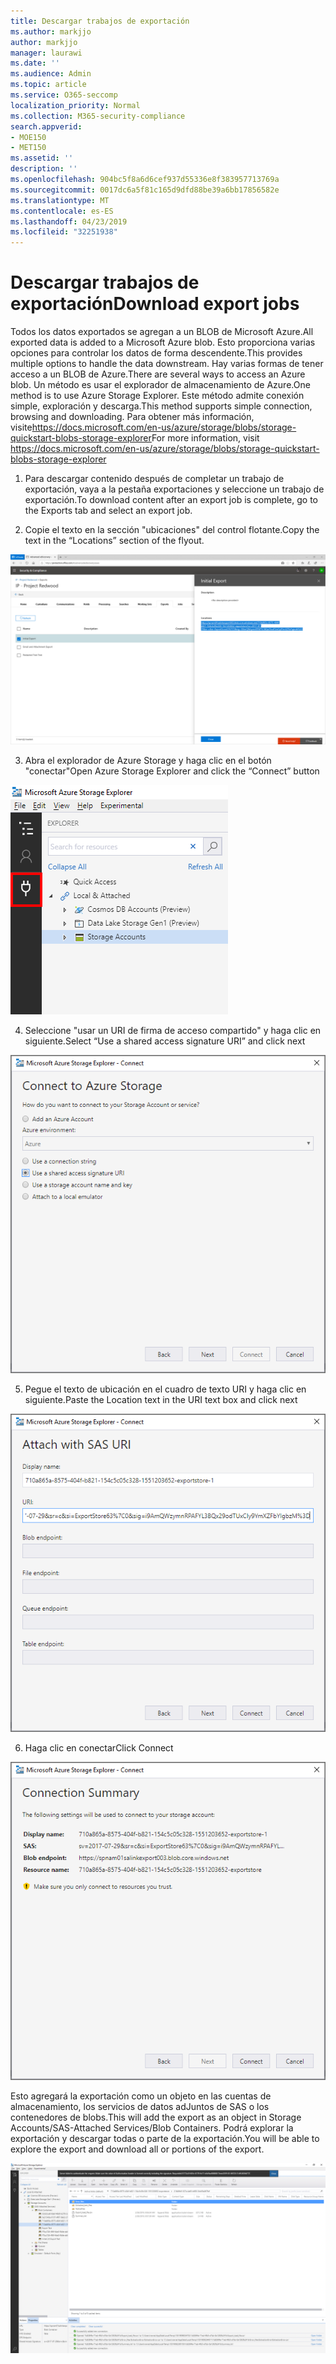 ```yaml
---
title: Descargar trabajos de exportación
ms.author: markjjo
author: markjjo
manager: laurawi
ms.date: ''
ms.audience: Admin
ms.topic: article
ms.service: O365-seccomp
localization_priority: Normal
ms.collection: M365-security-compliance
search.appverid:
- MOE150
- MET150
ms.assetid: ''
description: ''
ms.openlocfilehash: 904bc5f8a6d6cef937d55336e8f383957713769a
ms.sourcegitcommit: 0017dc6a5f81c165d9dfd88be39a6bb17856582e
ms.translationtype: MT
ms.contentlocale: es-ES
ms.lasthandoff: 04/23/2019
ms.locfileid: "32251938"
---
```

# <a name="download-export-jobs"></a><span data-ttu-id="87158-102">Descargar trabajos de exportación</span><span class="sxs-lookup"><span data-stu-id="87158-102">Download export jobs</span></span>

<span data-ttu-id="87158-103">Todos los datos exportados se agregan a un BLOB de Microsoft Azure.</span><span class="sxs-lookup"><span data-stu-id="87158-103">All exported data is added to a Microsoft Azure blob.</span></span> <span data-ttu-id="87158-104">Esto proporciona varias opciones para controlar los datos de forma descendente.</span><span class="sxs-lookup"><span data-stu-id="87158-104">This provides multiple options to handle the data downstream.</span></span> <span data-ttu-id="87158-105">Hay varias formas de tener acceso a un BLOB de Azure.</span><span class="sxs-lookup"><span data-stu-id="87158-105">There are several ways to access an Azure blob.</span></span> <span data-ttu-id="87158-106">Un método es usar el explorador de almacenamiento de Azure.</span><span class="sxs-lookup"><span data-stu-id="87158-106">One method is to use Azure Storage Explorer.</span></span> <span data-ttu-id="87158-107">Este método admite conexión simple, exploración y descarga.</span><span class="sxs-lookup"><span data-stu-id="87158-107">This method supports simple connection, browsing and downloading.</span></span> <span data-ttu-id="87158-108">Para obtener más información, visite<https://docs.microsoft.com/en-us/azure/storage/blobs/storage-quickstart-blobs-storage-explorer></span><span class="sxs-lookup"><span data-stu-id="87158-108">For more information, visit <https://docs.microsoft.com/en-us/azure/storage/blobs/storage-quickstart-blobs-storage-explorer></span></span>

1.  <span data-ttu-id="87158-109">Para descargar contenido después de completar un trabajo de exportación, vaya a la pestaña exportaciones y seleccione un trabajo de exportación.</span><span class="sxs-lookup"><span data-stu-id="87158-109">To download content after an export job is complete, go to the Exports tab and select an export job.</span></span>

2.  <span data-ttu-id="87158-110">Copie el texto en la sección "ubicaciones" del control flotante.</span><span class="sxs-lookup"><span data-stu-id="87158-110">Copy the text in the “Locations” section of the flyout.</span></span>

![](../media/eDiscoExportJob.png)

3.  <span data-ttu-id="87158-111">Abra el explorador de Azure Storage y haga clic en el botón "conectar"</span><span class="sxs-lookup"><span data-stu-id="87158-111">Open Azure Storage Explorer and click the “Connect” button</span></span>

![](../media/AzureStorageConnect.png)

4.  <span data-ttu-id="87158-112">Seleccione "usar un URI de firma de acceso compartido" y haga clic en siguiente.</span><span class="sxs-lookup"><span data-stu-id="87158-112">Select “Use a shared access signature URI” and click next</span></span>

![](../media/AzureStorageConnect2.png)

5.  <span data-ttu-id="87158-113">Pegue el texto de ubicación en el cuadro de texto URI y haga clic en siguiente.</span><span class="sxs-lookup"><span data-stu-id="87158-113">Paste the Location text in the URI text box and click next</span></span>

![](../media/AzureStorageConnect3.png)

6.  <span data-ttu-id="87158-114">Haga clic en conectar</span><span class="sxs-lookup"><span data-stu-id="87158-114">Click Connect</span></span>

![](../media/AzureStorageConnect4.png)

<span data-ttu-id="87158-115">Esto agregará la exportación como un objeto en las cuentas de almacenamiento, los servicios de datos adJuntos de SAS o los contenedores de blobs.</span><span class="sxs-lookup"><span data-stu-id="87158-115">This will add the export as an object in Storage Accounts/SAS-Attached Services/Blob Containers.</span></span> <span data-ttu-id="87158-116">Podrá explorar la exportación y descargar todas o parte de la exportación.</span><span class="sxs-lookup"><span data-stu-id="87158-116">You will be able to explore the export and download all or portions of the export.</span></span>

![](../media/AzureStorageConnect5.png)